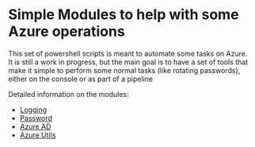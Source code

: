 # Simple Modules to help with some Azure operations
This set of powershell scripts is meant to automate some tasks on Azure.  
It is still a work in progress, but the main goal is to have a set of tools that make it simple to perform some normal tasks (like rotating passwords), either on the console or as part of a pipeline
  
  
Detailed information on the modules:
- [Logging](./Logging/SimpleLogging.md)
- [Password](./Password/SimplePasswordUtils.md)
- [Azure AD](./Azure/SimpleAzureADUtils.md)
- [Azure Utils](./Azure/SimpleAzureUtils.md)